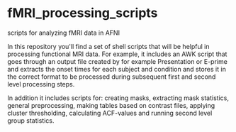 # fMRI_processing_scripts
scripts for analyzing fMRI data in AFNI

In this repository you'll find a set of shell scripts that will be helpful in processing functional MRI data.
For example, it includes an AWK script that goes through an output file created by for example Presentation or E-prime 
and extracts the onset times for each subject and condition and stores it in the correct format to be processed during subsequent first and second level processing steps. 

In addition it includes scripts for: creating masks, extracting mask statistics, general preprocessing, making tables based on contrast files, applying cluster thresholding, calculating ACF-values and running second level group statistics. 
